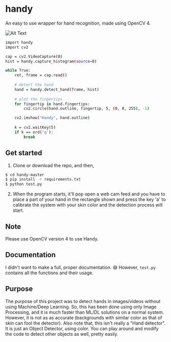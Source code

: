 # handy
An easy to use wrapper for hand recognition, made using OpenCV 4.

![Alt Text](sample.gif)

```sh
import handy
import cv2

cap = cv2.VideoCapture(0)
hist = handy.capture_histogram(source=0)

while True:
    ret, frame = cap.read()
    
    # detect the hand
    hand = handy.detect_hand(frame, hist)
    
    # plot the fingertips
    for fingertip in hand.fingertips:
        cv2.circle(hand.outline, fingertip, 5, (0, 0, 255), -1)

    cv2.imshow("Handy", hand.outline)
    
    k = cv2.waitKey(5)
    if k == ord('q'):
        break
```

## Get started
1. Clone or download the repo, and then,
```sh
$ cd handy-master
$ pip install -r requirements.txt
$ python test.py
```
2. When the program starts, it'll pop open a web cam feed and you have to place a part of your hand in the rectangle shown and press the key 'a' to calibrate the system with your skin color and the detection process will start.

## Note
Please use OpenCV version 4 to use Handy.

## Documentation
I didn't want to make a full, proper documentation. 😅
However, `test.py` contains all the functions and their usage.

## Purpose
The purpose of this project was to detect hands in images/videos without using Machine/Deep Learning. So, this has been done using only Image Processing, and it is much faster than ML/DL solutions on a normal system. However, it is not as as accurate (backgrounds with similar color as that of skin can fool the detector).
Also note that, this isn't really a "Hand detector". It is just an Object Detector, using color. You can play around and modify the code to detect other objects as well, pretty easily.

